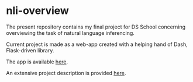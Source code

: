 # nli-overview

The present repository contains my final project for DS School concerning overviewing the task of natural language inferencing. 

Current project is made as a web-app created with a helping hand of Dash, Flask-driven library. 

The app is available [here](http://kaz0dsschool.pythonanywhere.com/). 

An extensive project description is provided [here](https://docs.google.com/presentation/d/1t9t7XqsNfrp9KjQO-6kPKCCOeldHrS5DFeEHVJ-BeyQ/export/pdf).

